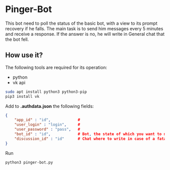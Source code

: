 # Pinger-Bot

This bot need to poll the status of the basic bot, with a view to its prompt recovery if he falls.
The main task is to send him messages every 5 minutes and receive a response. If the answer is no, he will write in General chat that the bot fell.

## How use it?

The following tools are required for its operation:

* python
* vk api

```bash
sudo apt install python3 python3-pip
pip3 install vk
```

Add to **.authdata.json** the following fields:

```json
{
    "app_id" : "id",            # 
    "user_login" : "login",     #
    "user_password" : "pass",   #
    "bot_id" : "id",            # Bot, the state of which you want to monitor
    "discussion_id" : "id"      # Chat where to write in case of a fatal situations
}
```

Run

```bash
python3 pinger-bot.py
```
